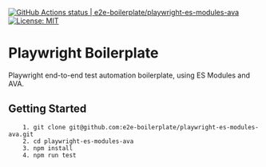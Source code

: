 [![GitHub Actions status | e2e-boilerplate/playwright-es-modules-ava](https://github.com/e2e-boilerplate/playwright-es-modules-ava/workflows/playwright-es-modules-ava/badge.svg)](https://github.com/e2e-boilerplate/playwright-es-modules-ava/actions?workflow=playwright-es-modules-ava) [![License: MIT](https://img.shields.io/badge/License-MIT-yellow.svg)](https://opensource.org/licenses/MIT)
    
# Playwright Boilerplate
    
Playwright end-to-end test automation boilerplate, using ES Modules and AVA.
    
## Getting Started
    	1. git clone git@github.com:e2e-boilerplate/playwright-es-modules-ava.git
    	2. cd playwright-es-modules-ava
    	3. npm install
    	4. npm run test